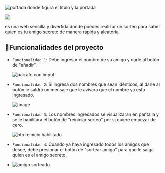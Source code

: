 ![portada donde figura el titulo y la portada](https://github.com/user-attachments/assets/6191afbc-ef12-4b81-b806-20c0e6633ede)
   <p align="left">
   <img src="https://img.shields.io/badge/STATUS-FINALIZADO-green">
   </p>

es una web sencilla y divertida donde puedes realizar un sorteo para saber quien es tu amigo secreto de manera rápida y aleatoria.

## :hammer:Funcionalidades del proyecto

- `Funcionalidad 1`: Debe ingresar el nombre de su amigo y darle al botón de "añadir".
  
  ![parrafo con imput](https://github.com/user-attachments/assets/b13e14fb-e277-4d4b-a0d3-7091c01151e7)

- `Funcionalidad 2`: Si ingresa dos nombres que sean idénticos, al darle al botón le saldrá un mensaje que le avisara que el nombre ya esta ingresado. 

  ![image](https://github.com/user-attachments/assets/9eaa9dc3-2499-4a43-8537-1bd8bc034610)


- `Funcionalidad 3`: Los nombres ingresados se visualizaran en pantalla y se le habilitara el botón de "reiniciar sorteo" por si quiere empezar de cero.

  ![btn reinicio habilitado](https://github.com/user-attachments/assets/32330cc2-516d-4ea9-abfd-42aab28ec396)

  
- `Funcionalidad 4`: Cuando ya haya ingresado todos los amigos que desee, debe presionar el botón de "sortear amigo" para que le salga quien es el amigo secreto. 
- ![amigo sorteado](https://github.com/user-attachments/assets/018ef2bc-2e25-4cb8-a1f5-56e6a9ceace3)
